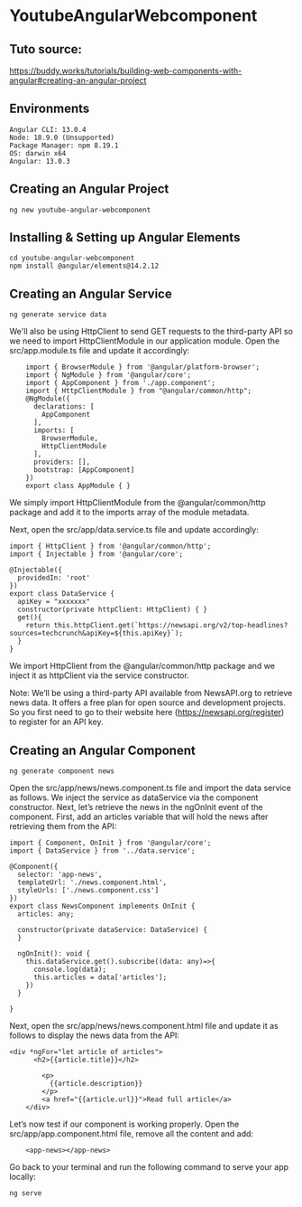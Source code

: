 # YoutubeAngularWebcomponent
## Tuto source:
https://buddy.works/tutorials/building-web-components-with-angular#creating-an-angular-project


## Environments
```
Angular CLI: 13.0.4
Node: 18.9.0 (Unsupported)
Package Manager: npm 8.19.1
OS: darwin x64
Angular: 13.0.3
```
## Creating an Angular Project
```
ng new youtube-angular-webcomponent
```

## Installing & Setting up Angular Elements
```
cd youtube-angular-webcomponent
npm install @angular/elements@14.2.12

```
## Creating an Angular Service
```
ng generate service data
```
We'll also be using HttpClient to send GET requests to the third-party API so we need to import HttpClientModule in our application module. Open the src/app.module.ts file and update it accordingly:
```
    import { BrowserModule } from '@angular/platform-browser';
    import { NgModule } from '@angular/core';
    import { AppComponent } from './app.component';
    import { HttpClientModule } from "@angular/common/http";
    @NgModule({ 
      declarations: [
        AppComponent
      ],
      imports: [
        BrowserModule,
        HttpClientModule
      ],
      providers: [],
      bootstrap: [AppComponent]
    })
    export class AppModule { }
```
We simply import HttpClientModule from the @angular/common/http package and add it to the imports array of the module metadata.

Next, open the src/app/data.service.ts file and update accordingly:

```
import { HttpClient } from '@angular/common/http';
import { Injectable } from '@angular/core';

@Injectable({
  providedIn: 'root'
})
export class DataService {
  apiKey = "xxxxxxx"
  constructor(private httpClient: HttpClient) { }  
  get(){
    return this.httpClient.get(`https://newsapi.org/v2/top-headlines?sources=techcrunch&apiKey=${this.apiKey}`);
  }
}

```
We import HttpClient from the @angular/common/http package and we inject it as httpClient via the service constructor.

Note: We’ll be using a third-party API available from NewsAPI.org to retrieve news data. It offers a free plan for open source and development projects. So you first need to go to their website here (https://newsapi.org/register) to register for an API key.

## Creating an Angular Component
```
ng generate component news
```
Open the src/app/news/news.component.ts file and import the data service as follows.
We inject the service as dataService via the component constructor.
Next, let’s retrieve the news in the ngOnInit event of the component.
First, add an articles variable that will hold the news after retrieving them from the API:
```
import { Component, OnInit } from '@angular/core';
import { DataService } from '../data.service';

@Component({
  selector: 'app-news',
  templateUrl: './news.component.html',
  styleUrls: ['./news.component.css']
})
export class NewsComponent implements OnInit {
  articles: any;

  constructor(private dataService: DataService) { 
  }

  ngOnInit(): void {
    this.dataService.get().subscribe((data: any)=>{
      console.log(data);
      this.articles = data['articles'];
    })
  }

}
```
Next, open the src/app/news/news.component.html file and update it as follows to display the news data from the API:
```
<div *ngFor="let article of articles">
      <h2>{{article.title}}</h2>
      
        <p>
          {{article.description}}
        </p>
        <a href="{{article.url}}">Read full article</a>
    </div>
```
Let’s now test if our component is working properly. Open the src/app/app.component.html file, remove all the content and add:

```
    <app-news></app-news>
```
Go back to your terminal and run the following command to serve your app locally:
```
ng serve
```
